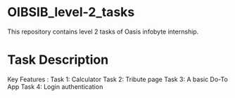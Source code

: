# OIBSIB_level-2_tasks
This repository contains level 2 tasks of Oasis infobyte internship.

# Task Description
Key Features :
Task 1: Calculator
Task 2: Tribute page 
Task 3: A basic Do-To App
Task 4: Login authentication 

